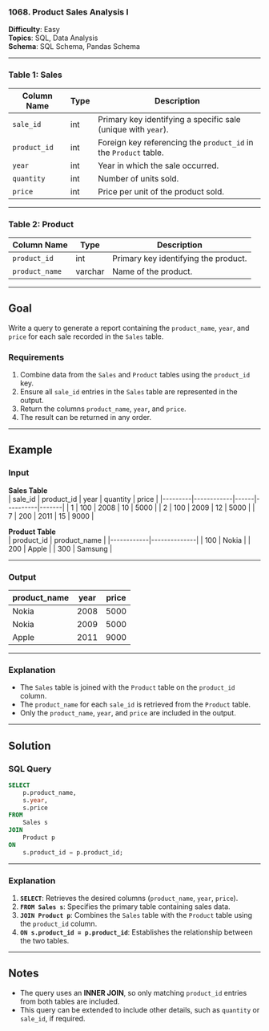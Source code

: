 ### 1068. Product Sales Analysis I  
**Difficulty**: Easy  
**Topics**: SQL, Data Analysis  
**Schema**: SQL Schema, Pandas Schema  

---

### Table 1: Sales  

| Column Name | Type  | Description                                             |
|-------------|-------|---------------------------------------------------------|
| `sale_id`   | int   | Primary key identifying a specific sale (unique with `year`). |
| `product_id`| int   | Foreign key referencing the `product_id` in the `Product` table. |
| `year`      | int   | Year in which the sale occurred.                        |
| `quantity`  | int   | Number of units sold.                                   |
| `price`     | int   | Price per unit of the product sold.                     |

---

### Table 2: Product  

| Column Name   | Type    | Description                                           |
|---------------|---------|-------------------------------------------------------|
| `product_id`  | int     | Primary key identifying the product.                  |
| `product_name`| varchar | Name of the product.                                  |

---

## Goal  
Write a query to generate a report containing the `product_name`, `year`, and `price` for each sale recorded in the `Sales` table.  

### Requirements  
1. Combine data from the `Sales` and `Product` tables using the `product_id` key.  
2. Ensure all `sale_id` entries in the `Sales` table are represented in the output.  
3. Return the columns `product_name`, `year`, and `price`.  
4. The result can be returned in any order.  

---

## Example  

### Input  

**Sales Table**  
| sale_id | product_id | year | quantity | price |
|---------|------------|------|----------|-------|
| 1       | 100        | 2008 | 10       | 5000  |
| 2       | 100        | 2009 | 12       | 5000  |
| 7       | 200        | 2011 | 15       | 9000  |

**Product Table**  
| product_id | product_name |
|------------|--------------|
| 100        | Nokia        |
| 200        | Apple        |
| 300        | Samsung      |

---

### Output  

| product_name | year  | price |
|--------------|-------|-------|
| Nokia        | 2008  | 5000  |
| Nokia        | 2009  | 5000  |
| Apple        | 2011  | 9000  |

---

### Explanation  
- The `Sales` table is joined with the `Product` table on the `product_id` column.  
- The `product_name` for each `sale_id` is retrieved from the `Product` table.  
- Only the `product_name`, `year`, and `price` are included in the output.  

---

## Solution  

### SQL Query  
```sql
SELECT 
    p.product_name, 
    s.year, 
    s.price
FROM 
    Sales s
JOIN 
    Product p
ON 
    s.product_id = p.product_id;
```

---

### Explanation  
1. **`SELECT`**: Retrieves the desired columns (`product_name`, `year`, `price`).  
2. **`FROM Sales s`**: Specifies the primary table containing sales data.  
3. **`JOIN Product p`**: Combines the `Sales` table with the `Product` table using the `product_id` column.  
4. **`ON s.product_id = p.product_id`**: Establishes the relationship between the two tables.

---

## Notes  
- The query uses an **INNER JOIN**, so only matching `product_id` entries from both tables are included.  
- This query can be extended to include other details, such as `quantity` or `sale_id`, if required.  
